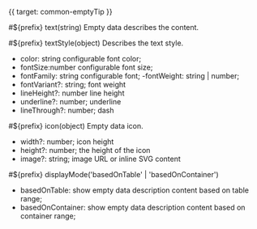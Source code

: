 {{ target: common-emptyTip }}

#${prefix} text(string)
Empty data describes the content.

#${prefix} textStyle(object)
Describes the text style.

- color: string configurable font color;
- fontSize:number configurable font size;
- fontFamily: string configurable font;
  -fontWeight: string | number;
- fontVariant?: string; font weight
- lineHeight?: number line height
- underline?: number; underline
- lineThrough?: number; dash

#${prefix} icon(object)
Empty data icon.

- width?: number; icon height
- height?: number; the height of the icon
- image?: string; image URL or inline SVG content

#${prefix} displayMode('basedOnTable' | 'basedOnContainer')

- basedOnTable: show empty data description content based on table range;
- basedOnContainer: show empty data description content based on container range;